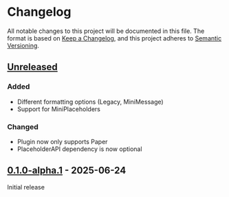 # Changelog

All notable changes to this project will be documented in this file.
The format is based on [Keep a Changelog](https://keepachangelog.com/en/1.1.0/),
and this project adheres to [Semantic Versioning](https://semver.org/spec/v2.0.0.html).

## [Unreleased]

### Added

- Different formatting options (Legacy, MiniMessage)
- Support for MiniPlaceholders

### Changed

- Plugin now only supports Paper
- PlaceholderAPI dependency is now optional

## [0.1.0-alpha.1] - 2025-06-24

Initial release

[Unreleased]: https://github.com/pandier/frosted-nameplates/compare/v0.1.0-alpha.1...HEAD
[0.1.0-alpha.1]: https://github.com/pandier/frosted-nameplates/commits/v0.1.0-alpha.1
